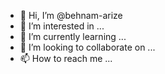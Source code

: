 - 👋 Hi, I’m @behnam-arize
- 👀 I’m interested in ...
- 🌱 I’m currently learning ...
- 💞️ I’m looking to collaborate on ...
- 📫 How to reach me ...

<!---
behnam-arize/behnam-arize is a ✨ special ✨ repository because its `README.md` (this file) appears on your GitHub profile.
You can click the Preview link to take a look at your changes.
--->
